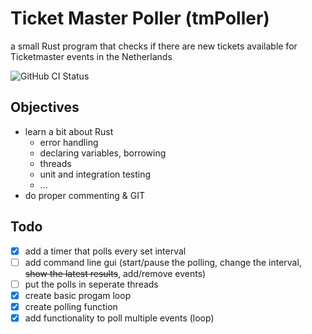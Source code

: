 # Ticket Master Poller (tmPoller)
a small Rust program that checks if there are new tickets available for Ticketmaster events in the Netherlands

![GitHub CI
Status](https://img.shields.io/github/actions/workflow/status/scott223/tmPoller/actions/workflows/rust.yml?style=flat-square&logo=github)

## Objectives
- learn a bit about Rust
    - error handling
    - declaring variables, borrowing
    - threads
    - unit and integration testing
    - ...
- do proper commenting & GIT

## Todo
- [x] add a timer that polls every set interval
- [ ] add command line gui (start/pause the polling, change the interval, ~~show the latest results~~, add/remove events)
- [ ] put the polls in seperate threads
- [x] create basic progam loop
- [x] create polling function
- [x] add functionality to poll multiple events (loop)